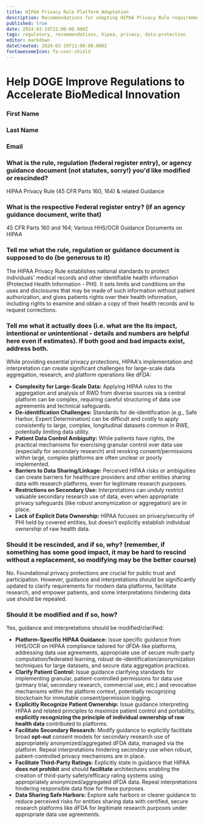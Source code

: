 ```yaml
---
title: HIPAA Privacy Rule Platform Adaptation
description: Recommendations for adapting HIPAA Privacy Rule requirements for dFDA platform implementation
published: true
date: 2024-03-19T12:00:00.000Z
tags: regulatory, recommendations, hipaa, privacy, data-protection
editor: markdown
dateCreated: 2024-03-19T12:00:00.000Z
fontawesomeIcon: fa-user-shield
---
```


# Help DOGE Improve Regulations to Accelerate BioMedical Innovation

### First Name

### Last Name

### Email

### What is the rule, regulation (federal register entry), or agency guidance document (not statutes, sorry!) you'd like modified or rescinded?

HIPAA Privacy Rule (45 CFR Parts 160, 164) & related Guidance

### What is the respective Federal register entry? (if an agency guidance document, write that)

45 CFR Parts 160 and 164; Various HHS/OCR Guidance Documents on HIPAA

### Tell me what the rule, regulation or guidance document is supposed to do (be generous to it)

The HIPAA Privacy Rule establishes national standards to protect individuals' medical records and other identifiable health information (Protected Health Information - PHI). It sets limits and conditions on the uses and disclosures that may be made of such information without patient authorization, and gives patients rights over their health information, including rights to examine and obtain a copy of their health records and to request corrections.

### Tell me what it actually does (i.e. what are the its impact, intentional or unintentional - details and numbers are helpful here even if estimates). If both good and bad impacts exist, address both.

While providing essential privacy protections, HIPAA's implementation and interpretation can create significant challenges for large-scale data aggregation, research, and platform operations like dFDA:
*   **Complexity for Large-Scale Data:** Applying HIPAA rules to the aggregation and analysis of RWD from diverse sources via a central platform can be complex, requiring careful structuring of data use agreements and technical safeguards.
*   **De-identification Challenges:** Standards for de-identification (e.g., Safe Harbor, Expert Determination) can be difficult and costly to apply consistently to large, complex, longitudinal datasets common in RWE, potentially limiting data utility.
*   **Patient Data Control Ambiguity:** While patients have rights, the practical mechanisms for exercising granular control over data use (especially for secondary research) and revoking consent/permissions within large, complex platforms are often unclear or poorly implemented.
*   **Barriers to Data Sharing/Linkage:** Perceived HIPAA risks or ambiguities can create barriers for healthcare providers and other entities sharing data with research platforms, even for legitimate research purposes.
*   **Restrictions on Secondary Use:** Interpretations can unduly restrict valuable secondary research use of data, even when appropriate privacy safeguards (like robust anonymization or aggregation) are in place.
*   **Lack of Explicit Data Ownership:** HIPAA focuses on privacy/security of PHI held by covered entities, but doesn't explicitly establish individual *ownership* of raw health data.

### Should it be rescinded, and if so, why? (remember, if something has some good impact, it may be hard to rescind without a replacement, so modifying may be the better course)

No. Foundational privacy protections are crucial for public trust and participation. However, guidance and interpretations should be significantly updated to clarify requirements for modern data platforms, facilitate research, and empower patients, and some interpretations hindering data use should be repealed.

### Should it be modified and if so, how?

Yes, guidance and interpretations should be modified/clarified:
*   **Platform-Specific HIPAA Guidance:** Issue specific guidance from HHS/OCR on HIPAA compliance tailored for dFDA-like platforms, addressing data use agreements, appropriate use of secure multi-party computation/federated learning, robust de-identification/anonymization techniques for large datasets, and secure data aggregation practices.
*   **Clarify Patient Control:** Issue guidance clarifying standards for implementing granular, patient-controlled permissions for data use (primary trial, secondary research, commercial use, etc.) and revocation mechanisms within the platform context, potentially recognizing blockchain for immutable consent/permission logging.
*   **Explicitly Recognize Patient Ownership:** Issue guidance interpreting HIPAA and related principles to maximize patient control and portability, **explicitly recognizing the principle of individual ownership of raw health data** contributed to platforms.
*   **Facilitate Secondary Research:** Modify guidance to explicitly facilitate broad **opt-out** consent models for secondary research use of appropriately anonymized/aggregated dFDA data, managed via the platform. Repeal interpretations hindering secondary use when robust, patient-controlled privacy mechanisms are in place.
*   **Facilitate Third-Party Ratings:** Explicitly state in guidance that HIPAA **does not prohibit** and should **facilitate** architectures enabling the creation of third-party safety/efficacy rating systems using appropriately anonymized/aggregated dFDA data. Repeal interpretations hindering responsible data flow for these purposes.
*   **Data Sharing Safe Harbors:** Explore safe harbors or clearer guidance to reduce perceived risks for entities sharing data with certified, secure research platforms like dFDA for legitimate research purposes under appropriate data use agreements. 